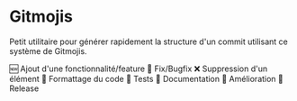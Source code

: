 # Gitmojis

Petit utilitaire pour générer rapidement la structure d'un commit utilisant ce système de Gitmojis.

🆕 Ajout d'une fonctionnalité/feature
🐛 Fix/Bugfix
❌ Suppression d'un élément
🎨 Formattage du code
🤖 Tests
📖 Documentation
🌸 Amélioration
🚀 Release